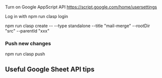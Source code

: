 Turn on Google AppScript API
https://script.google.com/home/usersettings

Log in with 
npm run clasp login

npm run clasp create -- --type standalone --title "mail-merge" --rootDir "src" --parentId "xxx"

### Push new changes
npm run clasp push


## Useful Google Sheet API tips